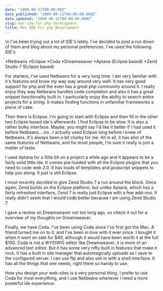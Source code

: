 ```yaml
---
date: "2009-08-11T00:00:00Z"
date_published: "2009-08-11T04:00:00.000Z"
date_updated: "2009-08-11T04:00:00.000Z"
slug: mac-ide-for-php-development
title: Mac IDE For php Development
---
```


\n    I've been trying out a lot of IDE's lately.  I've decided to post a run down of them and blog about my personal preferences.  I've used the following IDE's

*Netbeans
*Eclipse
*Coda
*Dreamweaver
*Aptana (Eclipse based)
*Zend Studio 7 (Eclipse based)

For starters, I've used Netbeans for a very long time.  I am very familiar with it's features and know my way way around very well.  It has very good support for php and the even has a great php community around it.  I really enjoy they way Netbeans handles code completion and also it has a great snippet functionality built in.  I particularly enjoy the ability to search entire projects for a string.  It makes finding functions in unfamiliar frameworks a piece of cake.

Then there is Eclipse.  I'm going to start with Eclipse and then fill in the other two Eclipse based ide's afterwards.  I find Eclipse to be slow. It is also a rather bulky interface.  Maybe, you might say I'd like it better if I had used it before Netbeans....no...I actually used Eclipse long before I knew of Netbeans.  It's always been a bit clunky for me.  All in all, it has allot of the same features of Netbeans, and for most people, I'm sure it really is just a matter of taste.

I used Aptana for a little bit on a project a while ago and it appears to be a fairly solid little ide.  It comes pre-loaded with all the Eclipse plugins that you need to code web 2.0.  It has loads of templates and javascript snippets to help you along.  It just is still Eclipse.

I most recently decided to give Zend Studio 7 a run around the block.  Once again, Zend builds on the Eclipse platform, but unlike Aptana, which has a fairly refreshed interface, Zend 7 is really just Eclipse with a few add-ons.  It really didn't seem that I would code better because I am using Zend Studio 7.

I gave a review on Dreamweaver not too long ago, so check it out for a overview of my thoughts on Dreamweaver.

Finally, we have Coda.  I've been using Coda since I've first got the Mac.  A friend turned me on to it, and I've been in love with it ever since.  I bought it when it went on sale for $49, although it would have been worth it at the full $100.  Coda is not a WYSIWIG editor like Dreamweaver, it is more of an advanced text editor.  But it has some very nifty built in features that make it rock.  It has a built in site manager that automagically uploads as I save to the configured server.  I can use ftp and also ssh in with a shell interface.  It has all the things that one needs, right there so handy to use.

How you design your web-sites is a very personal thing.  I prefer to use Coda for most everything, and I use Netbeans whenever I need a more powerful ide experience.
